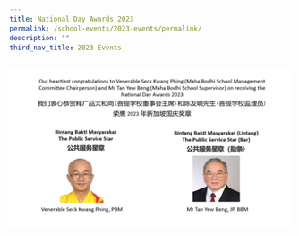 ```yaml
---
title: National Day Awards 2023
permalink: /school-events/2023-events/permalink/
description: ""
third_nav_title: 2023 Events
---
```

![National Day Award 2023](/images/national%20day%20award%202023%20(the%20public%20star).JPG)